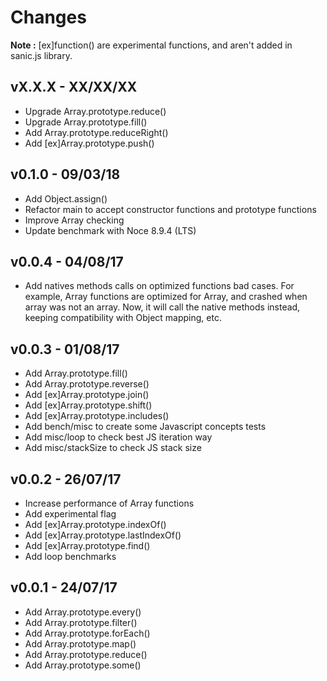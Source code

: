 # Changes

**Note :** [ex]function() are experimental functions, and aren't added in sanic.js library.

## vX.X.X - XX/XX/XX

 - Upgrade Array.prototype.reduce()
 - Upgrade Array.prototype.fill()
 - Add Array.prototype.reduceRight()
 - Add [ex]Array.prototype.push()

## v0.1.0 - 09/03/18

 - Add Object.assign()
 - Refactor main to accept constructor functions and prototype functions
 - Improve Array checking
 - Update benchmark with Noce 8.9.4 (LTS)

## v0.0.4 - 04/08/17

 - Add natives methods calls on optimized functions bad cases.
For example, Array functions are optimized for Array, and crashed when array was not an array. Now, it will call the native methods instead, keeping compatibility with Object mapping, etc.

## v0.0.3 - 01/08/17

- Add Array.prototype.fill()
- Add Array.prototype.reverse()
- Add [ex]Array.prototype.join()
- Add [ex]Array.prototype.shift()
- Add [ex]Array.prototype.includes()
- Add bench/misc to create some Javascript concepts tests
- Add misc/loop to check best JS iteration way
- Add misc/stackSize to check JS stack size

## v0.0.2 - 26/07/17

- Increase performance of Array functions
- Add experimental flag 
- Add [ex]Array.prototype.indexOf()
- Add [ex]Array.prototype.lastIndexOf()
- Add [ex]Array.prototype.find()
- Add loop benchmarks

## v0.0.1 - 24/07/17

- Add Array.prototype.every()
- Add Array.prototype.filter()
- Add Array.prototype.forEach()
- Add Array.prototype.map()
- Add Array.prototype.reduce()
- Add Array.prototype.some()